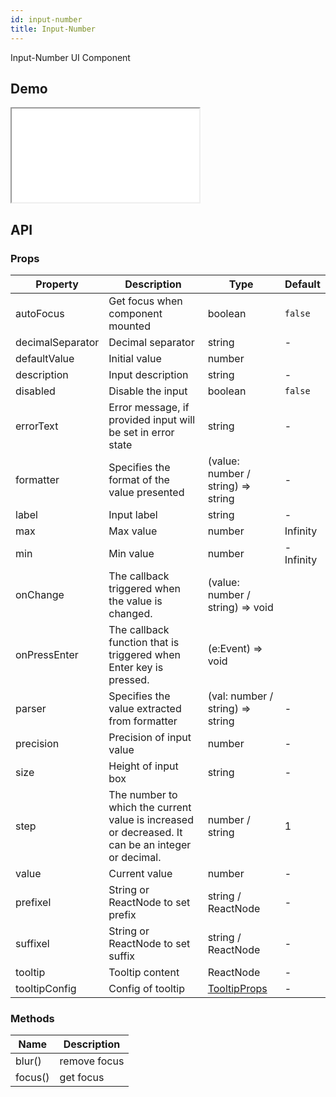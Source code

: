 ```yaml
---
id: input-number
title: Input-Number
---
```


Input-Number UI Component

## Demo

<iframe src="/storybook-static/iframe.html?id=components-input-number--default"></iframe>

## API

### Props

| Property         | Description                                                                                       | Type                                                                    | Default   |
| ---------------- | ------------------------------------------------------------------------------------------------- | ----------------------------------------------------------------------- | --------- |
| autoFocus        | Get focus when component mounted                                                                  | boolean                                                                 | `false`   |
| decimalSeparator | Decimal separator                                                                                 | string                                                                  | -         |
| defaultValue     | Initial value                                                                                     | number                                                                  |
| description      | Input description                                                                                 | string                                                                  | -         |
| disabled         | Disable the input                                                                                 | boolean                                                                 | `false`   |
| errorText        | Error message, if provided input will be set in error state                                       | string                                                                  | -         |
| formatter        | Specifies the format of the value presented                                                       | (value: number / string) => string                                      | -         |
| label            | Input label                                                                                       | string                                                                  | -         |
| max              | Max value                                                                                         | number                                                                  | Infinity  |
| min              | Min value                                                                                         | number                                                                  | -Infinity |
| onChange         | The callback triggered when the value is changed.                                                 | (value: number / string) => void                                        |
| onPressEnter     | The callback function that is triggered when Enter key is pressed.                                | (e:Event) => void                                                       |
| parser           | Specifies the value extracted from formatter                                                      | (val: number / string) => string                                        | -         |
| precision        | Precision of input value                                                                          | number                                                                  | -         |
| size             | Height of input box                                                                               | string                                                                  | -         |
| step             | The number to which the current value is increased or decreased. It can be an integer or decimal. | number / string                                                         | 1         |
| value            | Current value                                                                                     | number                                                                  | -         |
| prefixel         | String or ReactNode to set prefix                                                                 | string / ReactNode                                                      | -         |
| suffixel         | String or ReactNode to set suffix                                                                 | string / ReactNode                                                      | -         |
| tooltip          | Tooltip content                                                                                   | ReactNode                                                               | -         |
| tooltipConfig    | Config of tooltip                                                                                 | [TooltipProps](https://design.synerise.com/docs/components/tooltip#api) | -         |

### Methods

| Name    | Description  |
| ------- | ------------ |
| blur()  | remove focus |
| focus() | get focus    |
